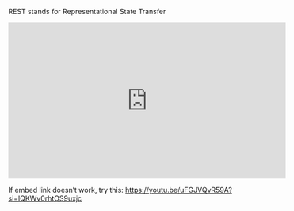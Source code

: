 REST stands for Representational State Transfer

<iframe width="560" height="315" src="https://www.youtube.com/embed/uFGJVQvR59A?si=RG0x7olTflZjOj9l" title="YouTube video player" frameborder="0" allow="accelerometer; autoplay; clipboard-write; encrypted-media; gyroscope; picture-in-picture; web-share" referrerpolicy="strict-origin-when-cross-origin" allowfullscreen></iframe>

If embed link doesn’t work, try this: 
https://youtu.be/uFGJVQvR59A?si=lQKWv0rhtOS9uxjc